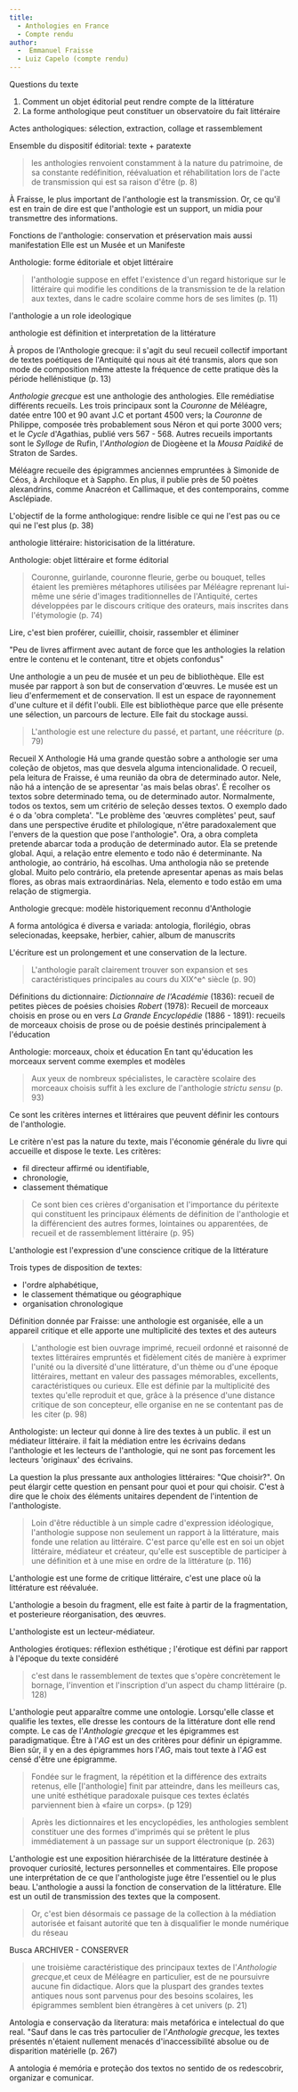 ```yaml
--- 
title: 
  - Anthologies en France
  - Compte rendu
author:
  -  Emmanuel Fraisse
  - Luiz Capelo (compte rendu)
---
```


Questions du texte
1. Comment un objet éditorial peut rendre compte de la littérature
2. La forme anthologique peut constituer un observatoire du fait littéraire

Actes anthologiques: sélection, extraction, collage et rassemblement

Ensemble du dispositif éditorial: texte + paratexte

> les anthologies renvoient constamment à la nature du patrimoine, de sa constante redéfinition, réévaluation et réhabilitation lors de l'acte de transmission qui est sa raison d'être (p. 8)

À Fraisse, le plus important de l'anthologie est la transmission. Or, ce qu'il est en train de dire est que l'anthologie est un support, un midia pour transmettre des informations. 

Fonctions de l'anthologie: conservation et préservation mais aussi manifestation
Elle est un Musée et un Manifeste

Anthologie: forme éditoriale et objet littéraire

> l'anthologie suppose en effet l'existence d'un regard historique sur le littéraire qui modifie les conditions de la transmission te de la relation aux textes, dans le cadre scolaire comme hors de ses limites (p. 11)

l'anthologie a un role ideologique

anthologie est définition et interpretation de la littérature

À propos de l'Anthologie grecque: il s'agit du seul recueil collectif important de textes poétiques de l'Antiquité qui nous ait été transmis, alors que son mode de composition même atteste la fréquence de cette pratique dès la période hellénistique (p. 13)

*Anthologie grecque* est une anthologie des anthologies. Elle remédiatise différents recueils. Les trois principaux sont la *Couronne* de Méléagre, datée entre 100 et 90 avant J.C et portant 4500 vers; la *Couronne* de Philippe, composée très probablement sous Néron et qui porte 3000 vers; et le *Cycle* d'Agathias, publié vers 567 - 568. Autres recueils importants sont le *Sylloge* de Rufin, l'*Anthologion* de Diogèene et la *Mousa Paidikē* de Straton de Sardes.

Méléagre recueile des épigrammes anciennes empruntées à Simonide de Céos, à Archiloque et à Sappho. En plus, il publie près de 50 poètes alexandrins, comme Anacréon et Callimaque, et des contemporains, comme Asclépiade.

L'objectif de la forme anthologique: rendre lisible ce qui ne l'est pas ou ce qui ne l'est plus (p. 38)

anthologie littéraire: historicisation de la littérature.

Anthologie: objet littéraire et forme éditorial

> Couronne, guirlande, couronne fleurie, gerbe ou bouquet, telles étaient les premières métaphores utilisées par Méléagre reprenant lui-même une série d'images traditionnelles de l'Antiquité, certes développées par le discours critique des orateurs, mais inscrites dans l'étymologie (p. 74)

Lire, c'est bien proférer, cuieillir, choisir, rassembler et éliminer

"Peu de livres affirment avec autant de force que les anthologies la relation entre le contenu et le contenant, titre et objets confondus"

Une anthologie a un peu de musée et un peu de bibliothèque. Elle est musée par rapport à son but de conservation d'œuvres. Le musée est un lieu d'enfermement et de conservation. Il est un espace de rayonnement d'une culture et il défit l'oubli. Elle est bibliothèque parce que elle présente une sélection, un parcours de lecture. Elle fait du stockage aussi.

 > L'anthologie est une relecture du passé, et partant, une réécriture (p. 79)

Recueil X Anthologie
Há uma grande questão sobre a anthologie ser uma coleção de objetos, mas que desvela alguma intencionalidade. O recueil, pela leitura de Fraisse, é uma reunião da obra de determinado autor. Nele, não há a intenção de se apresentar 'as mais belas obras'. É recolher os textos sobre determinado tema, ou de determinado autor. Normalmente, todos os textos, sem um critério de seleção desses textos. O exemplo dado é o da 'obra completa'. "Le problème des 'œuvres complètes' peut, sauf dans une perspective érudite et philologique, n'être paradoxalement que l'envers de la question que pose l'anthologie". Ora, a obra completa pretende abarcar toda a produção de determinado autor. Ela se pretende global. Aqui, a relação entre elemento e todo não é determinante. Na anthologie, ao contrário, há escolhas. Uma anthologia não se pretende global. Muito pelo contrário, ela pretende apresentar apenas as mais belas flores, as obras mais extraordinárias. Nela, elemento e todo estão em uma relação de stigmergia. 

Anthologie grecque: modèle historiquement reconnu d'Anthologie

A forma antológica é diversa e variada: antologia, florilégio, obras selecionadas, keepsake, herbier, cahier, album de manuscrits

L'écriture est un prolongement et une conservation de la lecture.

>L'anthologie paraît clairement trouver son expansion et ses caractéristiques principales au cours du XIX^e^ siècle (p. 90)

Définitions du dictionnaire:
<em>Dictionnaire de l'Académie</em> (1836): recueil de petites pièces de poésies choisies
<em>Robert</em> (1978): Recueil de morceaux choisis en prose ou en vers
<em>La Grande Encyclopédie</em> (1886 - 1891): recueils de morceaux choisis de prose ou de poésie destinés principalement à l'éducation

Anthologie: morceaux, choix et éducation
En tant qu'éducation les morceaux servent comme exemples et modèles

> Aux yeux de nombreux spécialistes, le caractère scolaire des morceaux choisis suffit à les exclure de l'anthologie <em>strictu sensu</em> (p. 93)

Ce sont les critères internes et littéraires que peuvent définir les contours de l'anthologie.

Le critère n'est pas la nature du texte, mais l'économie générale du livre qui accueille et dispose le texte.
Les critères: 
- fil directeur affirmé ou identifiable,
- chronologie,
- classement thématique

> Ce sont bien ces crières  d'organisation et l'importance du péritexte qui constituent les principaux éléments de définition de l'anthologie et la différencient des autres formes, lointaines ou apparentées, de recueil et de rassemblement littéraire (p. 95)

L'anthologie est l'expression d'une conscience critique de la littérature

Trois types de  disposition de textes: 
- l'ordre alphabétique,
- le classement thématique ou géographique
- organisation chronologique

Définition donnée par Fraisse: une anthologie est organisée, elle a un appareil critique et elle apporte une multiplicité des textes et des auteurs

> L'anthologie est bien ouvrage imprimé, recueil ordonné et raisonné de textes littéraires empruntés et fidèlement cités de manière à exprimer l'unité ou la diversité d'une littérature, d'un thème ou d'une époque littéraires, mettant en valeur des passages mémorables, excellents, caractéristiques ou curieux. Elle est définie par la multiplicité des textes qu'elle reproduit et que, grâce à la présence d'une distance critique de son concepteur, elle organise en ne se contentant pas de les citer (p. 98)

Anthologiste: un lecteur qui donne à lire des textes à un public. il est un médiateur littéraire. il fait la médiation entre les écrivains dedans l'anthologie et les lecteurs de l'anthologie, qui ne sont pas forcement les lecteurs 'originaux' des écrivains.

La question la plus pressante aux anthologies littéraires: "Que choisir?". On peut élargir cette question en pensant pour quoi et pour qui choisir. C'est à dire que le choix des éléments unitaires dependent de l'intention de l'anthologiste. 

> Loin d'être réductible à un simple cadre d'expression idéologique, l'anthologie suppose non seulement un rapport à la littérature, mais fonde une relation au littéraire. C'est parce qu'elle est en soi un objet littéraire, médiateur et créateur, qu'elle est susceptible de participer à une définition et à une mise en ordre de la littérature (p. 116)

L'anthologie est une forme de critique littéraire, c'est une place où la littérature est réévaluée.

L'anthologie a besoin du fragment, elle est faite à partir de la fragmentation, et posterieure réorganisation, des œuvres.

L'anthologiste est un lecteur-médiateur.

Anthologies érotiques: réflexion esthétique ; l'érotique est défini par rapport à l'époque du texte considéré

> c'est dans le rassemblement de textes que s'opère concrètement le bornage, l'invention et l'inscription d'un aspect du champ littéraire (p. 128)

L'anthologie peut apparaître comme une ontologie. Lorsqu'elle classe et qualifie les textes, elle dresse les contours de la littérature dont elle rend compte. Le cas de l'*Anthologie grecque* et les épigrammes est paradigmatique. Être à l'*AG* est un des critères pour définir un épigramme. Bien sûr, il y en a des épigrammes hors l'*AG*, mais tout texte à l'*AG* est censé d'être une épigramme. 

> Fondée sur le fragment, la répétition et la différence des extraits retenus, elle \[l'anthologie] finit par atteindre, dans les meilleurs cas, une unité esthétique paradoxale puisque ces textes éclatés parviennent bien à «faire un corps». (p 129)

> Après les dictionnaires et les encyclopédies, les anthologies semblent constituer une des formes d'imprimés qui se prêtent le plus immédiatement à un passage sur un support électronique (p. 263)

L'anthologie est une exposition hiérarchisée de la littérature destinée à provoquer curiosité, lectures personnelles et commentaires. Elle propose une interprétation de ce que l'anthologiste juge être l'essentiel ou le plus beau. L'anthologie a aussi la fonction de conservation de la littérature. Elle est un outil de transmission des textes que la composent.

> Or, c'est bien désormais ce passage de la collection à la médiation autorisée et faisant autorité que ten à disqualifier le monde numérique du réseau

Busca ARCHIVER - CONSERVER

> une troisième caractéristique des principaux textes de l'*Anthologie grecque*,et ceux de Méléagre en particulier, est de ne poursuivre aucune fin didactique. Alors que la pluspart des grandes textes antiques nous sont parvenus pour des besoins scolaires, les épigrammes semblent bien étrangères à cet univers (p. 21)

Antologia e conservação da literatura: mais metafórica e intelectual do que real. "Sauf dans le cas très partoculier de l'*Anthologie grecque*, les textes présentés n'étaient nullement menacés d'inaccessibilité absolue ou de disparition matérielle (p. 267)

A antologia é memória e proteção dos textos no sentido de os redescobrir, organizar e comunicar.
